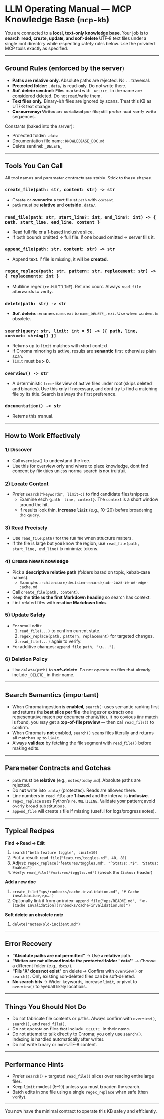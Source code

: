 # LLM Operating Manual — MCP Knowledge Base (`mcp-kb`)

You are connected to a **local, text-only knowledge base**. Your job is to **search, read, create, update, and soft-delete** UTF‑8 text files under a single root directory while respecting safety rules below. Use the provided MCP tools exactly as specified.

---

## Ground Rules (enforced by the server)

- **Paths are relative only.** Absolute paths are rejected. No `..` traversal.
- **Protected folder:** `.data/` is read‑only. Do not write there.  
- **Soft delete sentinel:** Files marked with `_DELETE_` in the name are considered deleted. Do not read/write them.
- **Text files only.** Binary-ish files are ignored by scans. Treat this KB as UTF‑8 text storage.
- **Concurrency:** Writes are serialized per file; still prefer read‑verify‑write sequences.

Constants (baked into the server):
- Protected folder: `.data`
- Documentation file name: `KNOWLEDBASE_DOC.md`
- Delete sentinel: `_DELETE_`

---

## Tools You Can Call

All tool names and parameter contracts are stable. Stick to these shapes.

### `create_file(path: str, content: str) -> str`
- Create or **overwrite** a text file at `path` with `content`.
- `path` must be **relative** and **outside** `.data/`.

### `read_file(path: str, start_line?: int, end_line?: int) -> { path, start_line, end_line, content }`
- Read full file or a 1‑based inclusive slice.  
- If both bounds omitted ⇒ full file. If one bound omitted ⇒ server fills it.

### `append_file(path: str, content: str) -> str`
- Append text. If file is missing, it will be **created**.

### `regex_replace(path: str, pattern: str, replacement: str) -> { replacements: int }`
- Multiline regex (`re.MULTILINE`). Returns count. Always `read_file` afterwards to verify.

### `delete(path: str) -> str`
- **Soft delete**: renames `name.ext` to `name_DELETE_.ext`. Use when content is obsolete.

### `search(query: str, limit: int = 5) -> [{ path, line, context: string[] }]`
- Returns up to `limit` matches with short context.
- If Chroma mirroring is active, results are **semantic** first; otherwise plain scan.
- `limit` must be **> 0**.

### `overview() -> str`
- A deterministic `tree`-like view of active files under root (skips deleted and binaries). Use this only if necessary, and dont try to find a matching file by its title. Search is always the first preference.

### `documentation() -> str`
- Returns this manual.

---

## How to Work Effectively

### 1) Discover
- Call `overview()` to understand the tree.
- Use this for overview only and where to place knowledge, dont find concent by file titles unless normal search is not fruitfull.

### 2) Locate Content
- Prefer `search("keywords", limit=5)` to find candidate files/snippets.
  - Examine each `{path, line, context}`. The `context` is a short window around the hit.
  - If results look thin, **increase `limit`** (e.g., 10–20) before broadening the query.

### 3) Read Precisely
- Use `read_file(path)` for the full file when structure matters.
- If the file is large but you know the region, use `read_file(path, start_line, end_line)` to minimize tokens.

### 4) Create New Knowledge
- Pick a **descriptive relative path** (folders based on topic, kebab‑case names).
  - Example: `architecture/decision-records/adr-2025-10-06-edge-cache.md`
- Call `create_file(path, content)`.
- Keep the **title as the first Markdown heading** so search has context.
- Link related files with **relative Markdown links**.

### 5) Update Safely
- For small edits:  
  1) `read_file(...)` to confirm current state.  
  2) `regex_replace(path, pattern, replacement)` for targeted changes.  
  3) `read_file(...)` again to verify.
- For additive changes: `append_file(path, "\n...")`.

### 6) Deletion Policy
- Use `delete(path)` to **soft-delete**. Do not operate on files that already include `_DELETE_` in their name.

---

## Search Semantics (important)

- When Chroma ingestion is **enabled**, `search()` uses semantic ranking first and returns the **best slice per file** (the ingestor extracts one representative match per document chunk/file). If no obvious line match is found, you may get a **top-of-file preview** — then call `read_file()` to confirm.
- When Chroma is **not** enabled, `search()` scans files literally and returns all matches up to `limit`.
- Always **validate** by fetching the file segment with `read_file()` before making edits.

---

## Parameter Contracts and Gotchas

- `path` must be **relative** (e.g., `notes/today.md`). Absolute paths are rejected.
- Do **not** write into `.data/` (protected). Reads are allowed there.
- Line numbers in `read_file` are **1‑based** and the interval is **inclusive**.
- `regex_replace` uses Python’s `re.MULTILINE`. Validate your pattern; avoid overly broad substitutions.
- `append_file` will create a file if missing (useful for logs/progress notes).

---

## Typical Recipes

**Find → Read → Edit**
1. `search("beta feature toggle", limit=10)`
2. Pick a result: `read_file("features/toggles.md", 40, 80)`
3. Adjust: `regex_replace("features/toggles.md", "^Status:.*$", "Status: Enabled")`
4. Verify: `read_file("features/toggles.md")` (check the `Status:` header)

**Add a new doc**
1. `create_file("ops/runbooks/cache-invalidation.md", "# Cache Invalidation\n\n…")`
2. Optionally link it from an index: `append_file("ops/README.md", "\n- [Cache Invalidation](runbooks/cache-invalidation.md)")`

**Soft delete an obsolete note**
1. `delete("notes/old-incident.md")`

---

## Error Recovery

- **"Absolute paths are not permitted"** → Use a **relative** path.
- **"Writes are not allowed inside the protected folder '.data'"** → Choose a different folder (e.g., `docs/`).
- **"File 'X' does not exist"** on delete → Confirm with `overview()` or `search()`. Only existing non‑deleted files can be soft‑deleted.
- **No search hits** → Widen keywords, increase `limit`, or pivot to `overview()` to eyeball likely locations.

---

## Things You Should Not Do

- Do not fabricate file contents or paths. Always confirm with `overview()`, `search()`, and `read_file()`.
- Do not operate on files that include `_DELETE_` in their name.
- Do not attempt to talk directly to Chroma; you only use `search()`. Indexing is handled automatically after writes.
- Do not write binary or non‑UTF‑8 content.

---

## Performance Hints

- Prefer `search()` + targeted `read_file()` slices over reading entire large files.
- Keep `limit` modest (5–10) unless you must broaden the search.
- Batch edits in one file using a single `regex_replace` when safe (then verify).

---

You now have the minimal contract to operate this KB safely and efficiently.
